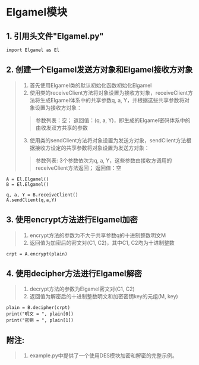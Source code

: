 # Elgamel模块

   ## 1. 引用头文件"Elgamel.py"
    import Elgamel as El

   ## 2. 创建一个Elgamel发送方对象和Elgamel接收方对象
   > 1. 首先使用Elgamel类的默认初始化函数初始化Elgamel
   > 2. 使用类的receiveClient方法将对象设置为接收方对象，receiveClient方法将生成Elgamel体系中的共享参数q, a, Y，并根据这些共享参数将对象设置为接收方对象：
   >> 参数列表：空； 返回值：(q, a, Y)，即生成的Elgamel密码体系中的由收发双方共享的参数
   > 3. 使用类的sendClient方法将对象设置为发送方对象，sendClient方法根据接收方设定的共享参数将对象设置为发送方对象：
   >> 参数列表: 3个参数依次为q, a, Y，这些参数由接收方调用的receiveClient方法返回； 返回值：空
    
    A = El.Elgamel()
    B = El.Elgamel()
    
    q, a, Y = B.receiveClient()
    A.sendClient(q,a,Y)

   ## 3. 使用encrypt方法进行Elgamel加密
   > 1. encrypt方法的参数为不大于共享参数q的十进制整数明文M
   > 2. 返回值为加密后的密文对(C1, C2)，其中C1, C2均为十进制整数
   
    crpt = A.encrypt(plain)


   ## 4. 使用decipher方法进行Elgamel解密
   > 1. decrypt方法的参数为Elgamel密文对(C1, C2)
   > 2. 返回值为解密后的十进制整数明文和加密密钥key的元组(M, key)
   
    plain = B.decipher(crpt)
    print("明文 = ", plain[0])
    print("密钥 = ", plain[1])

   ## 附注: 
   > 1. example.py中提供了一个使用DES模块加密和解密的完整示例。

